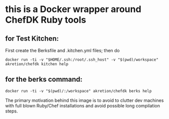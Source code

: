 # this is a Docker wrapper around ChefDK Ruby tools

## for Test Kitchen:

First create the Berksfile and .kitchen.yml files; then do

```
docker run -ti -v "$HOME/.ssh:/root/.ssh_host" -v "$(pwd)/workspace" akretion/chefdk kitchen help
```


## for the berks command:

```
docker run -ti -v "$(pwd)/:/workspace" akretion/chefdk berks help
```

The primary motivation behind this image is to avoid to clutter dev machines with full blown Ruby/Chef installations and avoid possible long compilation steps.
